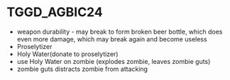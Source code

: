 # TGGD_AGBIC24

- weapon durability - may break to form broken beer bottle, which does even more damage, which may break again and become useless
- Proselytizer
- Holy Water(donate to proselytizer)
- use Holy Water on zombie (explodes zombie, leaves zombie guts)
- zombie guts distracts zombie from attacking
